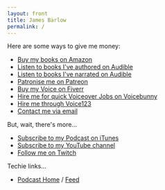 ```yaml
---
layout: front
title: James Barlow
permalink: /
---
```


Here are some ways to give me money:

* [Buy my books on Amazon](https://www.amazon.co.uk/-/e/B0721CMPZX)  
* [Listen to books I've authored on Audible](https://www.audible.co.uk/search?searchAuthor=A+Man+with+a+Cat)
* [Listen to books I've narrated on Audible](https://www.audible.co.uk/search?searchNarrator=A+Man+with+a+Cat)
* [Patronise me on Patreon](https://www.patreon.com/manwithacat)  
* [Buy my Voice on Fiverr](https://www.fiverr.com/manwithacat)
* [Hire me for quick Voiceover Jobs on Voicebunny](https://voicebunny.com/profile/james-barlow-2OANNUK/)
* [Hire me through Voice123](https://voice123.com/jamesbarlowuk)
* [Contact me via email](mailto:web@jamesbarlow.co.uk)  

But, wait, there's more...

* [Subscribe to my Podcast on iTunes](https://podcasts.apple.com/gb/podcast/esoteric-reads/id1461528094)
* [Subscribe to my YouTube channel](http://www.youtube.com/ManwithaCat)  
* [Follow me on Twitch](https://www.twitch.tv/manwithacat/)

Techie links...

* [Podcast Home](http://podcast.jamesbarlow.co.uk/) / [Feed](http://podcast.jamesbarlow.co.uk/feed.xml) 
